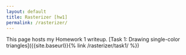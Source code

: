 ```yaml
---
layout: default
title: Rasterizer [hw1]
permalink: /rasterizer/
---
```


This page hosts my Homework 1 writeup.
[Task 1: Drawing single-color triangles]({{site.baseurl}}{% link /rasterizer/task1/ %})
